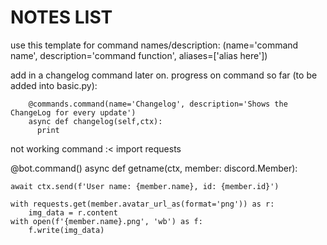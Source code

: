 # NOTES LIST

use this template for command names/description: (name='command name', description='command function', aliases=['alias here'])

add in a changelog command later on. progress on command so far (to be added into basic.py):
```
    @commands.command(name='Changelog', description='Shows the ChangeLog for every update')
    async def changelog(self,ctx):
      print 
```

not working command :<
import requests

@bot.command()
async def getname(ctx, member: discord.Member):

    await ctx.send(f'User name: {member.name}, id: {member.id}')

    with requests.get(member.avatar_url_as(format='png')) as r:
        img_data = r.content
    with open(f'{member.name}.png', 'wb') as f:
        f.write(img_data)